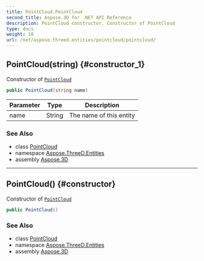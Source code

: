 ```yaml
---
title: PointCloud.PointCloud
second_title: Aspose.3D for .NET API Reference
description: PointCloud constructor. Constructor of PointCloud
type: docs
weight: 10
url: /net/aspose.threed.entities/pointcloud/pointcloud/
---
```

## PointCloud(string) {#constructor_1}

Constructor of [`PointCloud`](../)

```csharp
public PointCloud(string name)
```

| Parameter | Type | Description |
| --- | --- | --- |
| name | String | The name of this entity |

### See Also

* class [PointCloud](../)
* namespace [Aspose.ThreeD.Entities](../../../aspose.threed.entities/)
* assembly [Aspose.3D](../../../)

---

## PointCloud() {#constructor}

Constructor of [`PointCloud`](../)

```csharp
public PointCloud()
```

### See Also

* class [PointCloud](../)
* namespace [Aspose.ThreeD.Entities](../../../aspose.threed.entities/)
* assembly [Aspose.3D](../../../)


